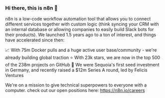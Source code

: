 ### Hi there, this is n8n 👋

<!--
**mattiasmoodypettersson/mattiasmoodypettersson** is a ✨ _special_ ✨ repository because its `README.md` (this file) appears on your GitHub profile.

Here are some ideas to get you started:

- 🔭 I’m currently working on ...
- 🌱 I’m currently learning ...
- 👯 I’m looking to collaborate on ...
- 🤔 I’m looking for help with ...
- 💬 Ask me about ...
- 📫 How to reach me: ...
- 😄 Pronouns: ...
- ⚡ Fun fact: ...
-->

n8n is a low-code workflow automation tool that allows you to connect different services together with custom logic (think syncing your CRM with an internal database or allowing companies to easily build Slack bots for their products). We launched 1.5 years ago to a ton of interest, and things have accelerated since then:

📈 With 75m Docker pulls and a huge active user base/community - we're already building global traction
⭐️ With 23k stars, we are now in the top 500 of the 238m projects on GitHub
🌱 We were Sequoia's first seed investment in Germany, and recently raised a $12m Series A round, led by Felicis Ventures

We're on a mission to give technical superpowers to everyone with a computer. check out our open positions here: https://n8n.io/careers
